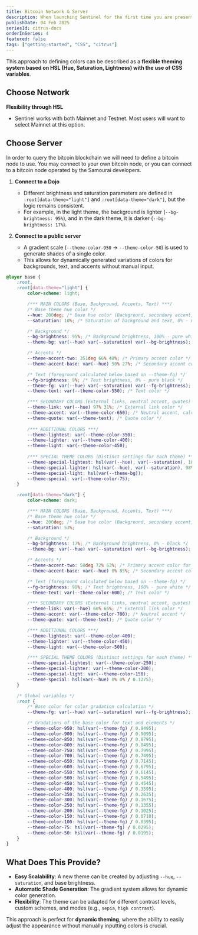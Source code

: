 ```yaml
---
title: Bitcoin Network & Server
description: When launching Sentinel for the first time you are presented with the following options to first configure
publishDate: 04 Feb 2025
seriesId: citrus-docs
orderInSeries: 4
featured: false
tags: ["getting-started", "CSS", "citrus"]
---
```


This approach to defining colors can be described as a **flexible theming system based on HSL (Hue, Saturation, Lightness) with the use of CSS variables**.

## Choose Network
**Flexibility through HSL**
   - Sentinel works with both Mainnet and Testnet. Most users will want to select Mainnet at this option.

## Choose Server

In order to query the bitcoin blockchain we will need to define a bitcoin node to use. You may connect to your own bitcoin node, or you can connect to a bitcoin node operated by the Samourai developers.



1. **Connect to a Dojo**
   - Different brightness and saturation parameters are defined in `:root[data-theme="light"]` and `:root[data-theme="dark"]`, but the logic remains consistent.
   - For example, in the light theme, the background is lighter (`--bg-brightness: 95%`), and in the dark theme, it is darker (`--bg-brightness: 17%`).

2. **Connect to a public server**
   - A gradient scale (`--theme-color-950` → `--theme-color-50`) is used to generate shades of a single color.
   - This allows for dynamically generated variations of colors for backgrounds, text, and accents without manual input.


```css title="globas.css"
@layer base {
	:root,
	:root[data-theme="light"] {
		color-scheme: light;

		/*** MAIN COLORS (Base, Background, Accents, Text) ***/
		/* Base theme hue color */
		--hue: 200deg; /* Base hue color (Background, secondary accent, text) */
		--saturation: 10%; /* Saturation of background and text, 0% - no tint */

		/* Background */
		--bg-brightness: 95%; /* Background brightness, 100% - pure white */
		--theme-bg: var(--hue) var(--saturation) var(--bg-brightness); /* Background color */

		/* Accents */
		--theme-accent-two: 351deg 66% 48%; /* Primary accent color */
		--theme-accent-base: var(--hue) 50% 27%; /* Secondary accent color */

		/* Text (foreground calculated below based on --theme-fg) */
		--fg-brightness: 9%; /* Text brightness, 0% - pure black */
		--theme-fg: var(--hue) var(--saturation) var(--fg-brightness); /* Base color for text */
		--theme-text: var(--theme-color-550); /* Text color */

		/*** SECONDARY COLORS (External links, neutral accent, quotes) ***/
		--theme-link: var(--hue) 97% 31%; /* External link color */
		--theme-accent: var(--theme-color-650); /* Neutral accent, calculated below based on --theme-fg */
		--theme-quote: var(--theme-text); /* Quote color */
		
		/*** ADDITIONAL COLORS ***/
		--theme-lightest: var(--theme-color-350);
		--theme-lighter: var(--theme-color-400);
		--theme-light: var(--theme-color-450);
		
		/*** SPECIAL THEME COLORS (Distinct settings for each theme) ***/
		--theme-special-lightest: hsl(var(--hue), var(--saturation), 100%);
		--theme-special-lighter: hsl(var(--hue), var(--saturation), 98%);
		--theme-special-light: hsl(var(--theme-bg));
		--theme-special: var(--theme-color-75);
	}

	:root[data-theme="dark"] {
		color-scheme: dark;

		/*** MAIN COLORS (Base, Background, Accents, Text) ***/
		/* Base theme hue color */
		--hue: 200deg; /* Base hue color (Background, secondary accent, text) */
		--saturation: 53%;

		/* Background */
		--bg-brightness: 17%; /* Background brightness, 0% - black */
		--theme-bg: var(--hue) var(--saturation) var(--bg-brightness); /* Background color */

		/* Accents */
		--theme-accent-two: 50deg 72% 63%; /* Primary accent color for elements (was 45deg 80% 50%) */
		--theme-accent-base: var(--hue) 0% 85%; /* Secondary accent color for elements */

		/* Text (foreground calculated below based on --theme-fg) */
		--fg-brightness: 98%; /* Text brightness, 100% - pure white */
		--theme-text: var(--theme-color-600); /* Text color */

		/*** SECONDARY COLORS (External links, neutral accent, quotes) ***/
		--theme-link: var(--hue) 66% 66%; /* External link color */
		--theme-accent: var(--theme-color-700); /* Neutral accent */
		--theme-quote: var(--theme-text); /* Quote color */

		/*** ADDITIONAL COLORS ***/
		--theme-lightest: var(--theme-color-400);
		--theme-lighter: var(--theme-color-450);
		--theme-light: var(--theme-color-500);

		/*** SPECIAL THEME COLORS (Distinct settings for each theme) ***/
		--theme-special-lightest: var(--theme-color-250);
		--theme-special-lighter: var(--theme-color-200);
		--theme-special-light: var(--theme-color-150);
		--theme-special: hsl(var(--hue) 0% 0% / 0.1275);
	}

	/* Global variables */
	:root {
		/* Base color for color gradation calculation */
		--theme-fg: var(--hue) var(--saturation) var(--fg-brightness);

		/* Gradations of the base color for text and elements */
		--theme-color-950: hsl(var(--theme-fg) / 0.9495);
		--theme-color-900: hsl(var(--theme-fg) / 0.9095);
		--theme-color-850: hsl(var(--theme-fg) / 0.8795);
		--theme-color-800: hsl(var(--theme-fg) / 0.8495);
		--theme-color-750: hsl(var(--theme-fg) / 0.7995);
		--theme-color-700: hsl(var(--theme-fg) / 0.7495);
		--theme-color-650: hsl(var(--theme-fg) / 0.7145);
		--theme-color-600: hsl(var(--theme-fg) / 0.6795);
		--theme-color-550: hsl(var(--theme-fg) / 0.6145);
		--theme-color-500: hsl(var(--theme-fg) / 0.5495);
		--theme-color-450: hsl(var(--theme-fg) / 0.4545);
		--theme-color-400: hsl(var(--theme-fg) / 0.3595);
		--theme-color-350: hsl(var(--theme-fg) / 0.2635);
		--theme-color-300: hsl(var(--theme-fg) / 0.1675);
		--theme-color-250: hsl(var(--theme-fg) / 0.1355);
		--theme-color-200: hsl(var(--theme-fg) / 0.1025);
		--theme-color-150: hsl(var(--theme-fg) / 0.0710);
		--theme-color-100: hsl(var(--theme-fg) / 0.0395);
		--theme-color-75: hsl(var(--theme-fg) / 0.0295);
		--theme-color-50: hsl(var(--theme-fg) / 0.0195);
	}
}
```

## What Does This Provide?
- **Easy Scalability**: A new theme can be created by adjusting `--hue`, `--saturation`, and base brightness.
- **Automatic Shade Generation**: The gradient system allows for dynamic color generation.
- **Flexibility**: The theme can be adapted for different contrast levels, custom schemes, and modes (e.g., `sepia`, `high contrast`).

This approach is perfect for **dynamic theming**, where the ability to easily adjust the appearance without manually inputting colors is crucial.